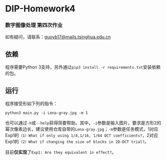 # DIP-Homework4

### 数字图像处理 第四次作业

如有疑问，请联系：guoyb17@mails.tsinghua.edu.cn

## 依赖

程序需要Python 3支持，另外通过`pip3 install -r requirements.txt`安装依赖的包。

## 运行

程序接受形如下列的指令：

```shell
python3 main.py -i Lena-gray.jpg -m 1
```

也可以通过`-h`或`--help`获得简要帮助。其中，`-i`参数是输入图片，要求是方形2的幂次像素边长，建议使用仓库自带的`Lena-gray.jpg`；`-m`参数是任务模式，1对应Exp1的`（1）What if only using 1/4,1/16, 1/64 DCT coefficients?`，2对应Exp1的`（2）What if changing the size of blocks in 2D-DCT trial?`。

目前**仅实现**了`Exp1: Are they equivalent in effect?`。
